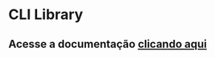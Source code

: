 # CLI Library

## Acesse a documentação <a href="https://github.com/GrupoDomini/go_documentation_libs/tree/main" target="_blank">clicando aqui</a>
